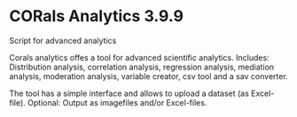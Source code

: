 # CORals Analytics 3.9.9
Script for advanced analytics

Corals analytics offes a tool for advanced scientific analytics.
Includes: Distribution analysis, correlation analysis, regression analysis, mediation analysis, moderation analysis, variable creator, csv tool and a sav converter.

The tool has a simple interface and allows to upload a dataset (as Excel-file).
Optional: Output as imagefiles and/or Excel-files. 


